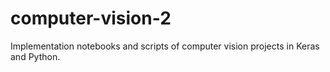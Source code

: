# computer-vision-2
Implementation notebooks and scripts of computer vision projects in Keras and Python. 
